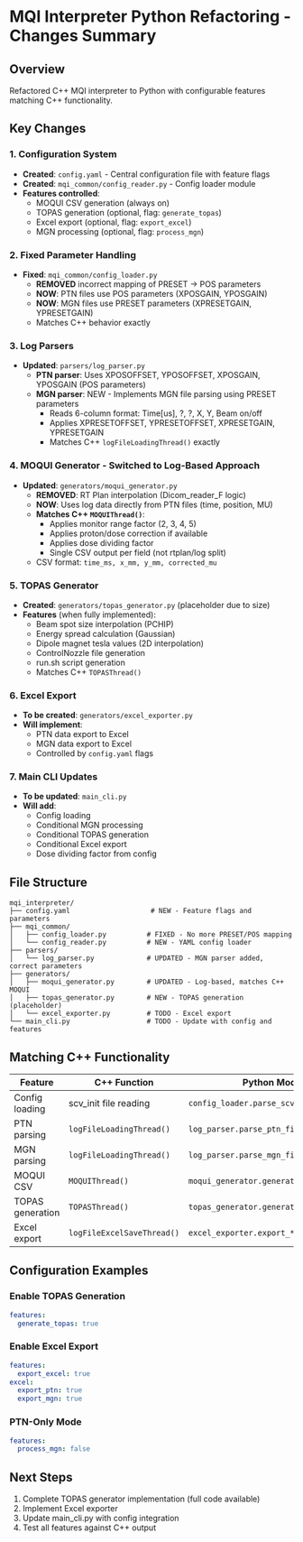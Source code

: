 # MQI Interpreter Python Refactoring - Changes Summary

## Overview
Refactored C++ MQI interpreter to Python with configurable features matching C++ functionality.

## Key Changes

### 1. Configuration System
- **Created**: `config.yaml` - Central configuration file with feature flags
- **Created**: `mqi_common/config_reader.py` - Config loader module
- **Features controlled**:
  - MOQUI CSV generation (always on)
  - TOPAS generation (optional, flag: `generate_topas`)
  - Excel export (optional, flag: `export_excel`)
  - MGN processing (optional, flag: `process_mgn`)

### 2. Fixed Parameter Handling
- **Fixed**: `mqi_common/config_loader.py`
  - **REMOVED** incorrect mapping of PRESET → POS parameters
  - **NOW**: PTN files use POS parameters (XPOSGAIN, YPOSGAIN)
  - **NOW**: MGN files use PRESET parameters (XPRESETGAIN, YPRESETGAIN)
  - Matches C++ behavior exactly

### 3. Log Parsers
- **Updated**: `parsers/log_parser.py`
  - **PTN parser**: Uses XPOSOFFSET, YPOSOFFSET, XPOSGAIN, YPOSGAIN (POS parameters)
  - **MGN parser**: NEW - Implements MGN file parsing using PRESET parameters
    - Reads 6-column format: Time[us], ?, ?, X, Y, Beam on/off
    - Applies XPRESETOFFSET, YPRESETOFFSET, XPRESETGAIN, YPRESETGAIN
    - Matches C++ `logFileLoadingThread()` exactly

### 4. MOQUI Generator - Switched to Log-Based Approach
- **Updated**: `generators/moqui_generator.py`
  - **REMOVED**: RT Plan interpolation (Dicom_reader_F logic)
  - **NOW**: Uses log data directly from PTN files (time, position, MU)
  - **Matches C++ `MOQUIThread()`**:
    - Applies monitor range factor (2, 3, 4, 5)
    - Applies proton/dose correction if available
    - Applies dose dividing factor
    - Single CSV output per field (not rtplan/log split)
  - CSV format: `time_ms, x_mm, y_mm, corrected_mu`

### 5. TOPAS Generator
- **Created**: `generators/topas_generator.py` (placeholder due to size)
- **Features** (when fully implemented):
  - Beam spot size interpolation (PCHIP)
  - Energy spread calculation (Gaussian)
  - Dipole magnet tesla values (2D interpolation)
  - ControlNozzle file generation
  - run.sh script generation
  - Matches C++ `TOPASThread()`

### 6. Excel Export
- **To be created**: `generators/excel_exporter.py`
- **Will implement**:
  - PTN data export to Excel
  - MGN data export to Excel
  - Controlled by `config.yaml` flags

### 7. Main CLI Updates
- **To be updated**: `main_cli.py`
- **Will add**:
  - Config loading
  - Conditional MGN processing
  - Conditional TOPAS generation
  - Conditional Excel export
  - Dose dividing factor from config

## File Structure

```
mqi_interpreter/
├── config.yaml                    # NEW - Feature flags and parameters
├── mqi_common/
│   ├── config_loader.py          # FIXED - No more PRESET/POS mapping
│   └── config_reader.py          # NEW - YAML config loader
├── parsers/
│   └── log_parser.py             # UPDATED - MGN parser added, correct parameters
├── generators/
│   ├── moqui_generator.py        # UPDATED - Log-based, matches C++ MOQUI
│   ├── topas_generator.py        # NEW - TOPAS generation (placeholder)
│   └── excel_exporter.py         # TODO - Excel export
└── main_cli.py                   # TODO - Update with config and features
```

## Matching C++ Functionality

| Feature | C++ Function | Python Module | Status |
|---------|-------------|---------------|--------|
| Config loading | scv_init file reading | `config_loader.parse_scv_init()` | ✅ Fixed |
| PTN parsing | `logFileLoadingThread()` | `log_parser.parse_ptn_file()` | ✅ Correct |
| MGN parsing | `logFileLoadingThread()` | `log_parser.parse_mgn_file()` | ✅ NEW |
| MOQUI CSV | `MOQUIThread()` | `moqui_generator.generate_moqui_csvs()` | ✅ Refactored |
| TOPAS generation | `TOPASThread()` | `topas_generator.generate_topas_files()` | 🔄 In Progress |
| Excel export | `logFileExcelSaveThread()` | `excel_exporter.export_*()` | ⏳ TODO |

## Configuration Examples

### Enable TOPAS Generation
```yaml
features:
  generate_topas: true
```

### Enable Excel Export
```yaml
features:
  export_excel: true
excel:
  export_ptn: true
  export_mgn: true
```

### PTN-Only Mode
```yaml
features:
  process_mgn: false
```

## Next Steps
1. Complete TOPAS generator implementation (full code available)
2. Implement Excel exporter
3. Update main_cli.py with config integration
4. Test all features against C++ output
